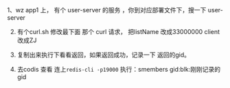1、wz app1 上， 有个 user-server 的服务 ，你到对应部署文件下，搜一下 user-server   

2. 有个curl.sh 修改最下面 那个 curl 请求， 把listName 改成33000000 client 改成ZJ   
   
3. 复制出来执行下看看返回，如果返回成功，记录一下 返回的gid。
   
4. 去codis 查看 
   连上```redis-cli -p19000```
   执行：smembers gid:blk:刚刚记录的gid